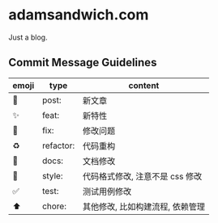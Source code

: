 # adamsandwich.com

Just a blog.

## Commit Message Guidelines
| emoji              | type      | content                          |
| ------------------ | --------- | -------------------------------- |
| :page_facing_up:   | post:     | 新文章                           |
| :sparkles:         | feat:     | 新特性                           |
| :bug:              | fix:      | 修改问题                         |
| :recycle:          | refactor: | 代码重构                         |
| :pencil:           | docs:     | 文档修改                         |
| :lipstick:         | style:    | 代码格式修改, 注意不是 css 修改  |
| :white_check_mark: | test:     | 测试用例修改                     |
| :arrow_up:         | chore:    | 其他修改, 比如构建流程, 依赖管理 |
